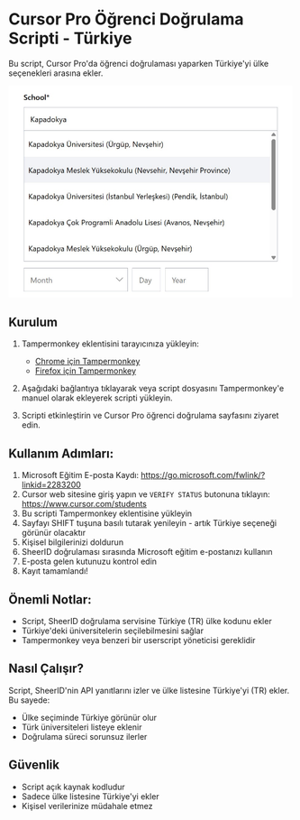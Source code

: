 # Cursor Pro Öğrenci Doğrulama Scripti - Türkiye

Bu script, Cursor Pro'da öğrenci doğrulaması yaparken Türkiye'yi ülke seçenekleri arasına ekler.

![Türkiye Seçeneği Ekran Görüntüsü](readme.assets/tr.jpeg)


## Kurulum

1. Tampermonkey eklentisini tarayıcınıza yükleyin:
   - [Chrome için Tampermonkey](https://chrome.google.com/webstore/detail/tampermonkey/dhdgffkkebhmkfjojejmpbldmpobfkfo)
   - [Firefox için Tampermonkey](https://addons.mozilla.org/en-US/firefox/addon/tampermonkey/)

2. Aşağıdaki bağlantıya tıklayarak veya script dosyasını Tampermonkey'e manuel olarak ekleyerek scripti yükleyin.

3. Scripti etkinleştirin ve Cursor Pro öğrenci doğrulama sayfasını ziyaret edin.



## Kullanım Adımları:

1. Microsoft Eğitim E-posta Kaydı: https://go.microsoft.com/fwlink/?linkid=2283200
2. Cursor web sitesine giriş yapın ve `VERIFY STATUS` butonuna tıklayın: https://www.cursor.com/students
3. Bu scripti Tampermonkey eklentisine yükleyin
4. Sayfayı SHIFT tuşuna basılı tutarak yenileyin - artık Türkiye seçeneği görünür olacaktır
5. Kişisel bilgilerinizi doldurun
6. SheerID doğrulaması sırasında Microsoft eğitim e-postanızı kullanın
7. E-posta gelen kutunuzu kontrol edin
8. Kayıt tamamlandı!

## Önemli Notlar:

- Script, SheerID doğrulama servisine Türkiye (TR) ülke kodunu ekler
- Türkiye'deki üniversitelerin seçilebilmesini sağlar
- Tampermonkey veya benzeri bir userscript yöneticisi gereklidir

## Nasıl Çalışır?

Script, SheerID'nin API yanıtlarını izler ve ülke listesine Türkiye'yi (TR) ekler. Bu sayede:

- Ülke seçiminde Türkiye görünür olur
- Türk üniversiteleri listeye eklenir
- Doğrulama süreci sorunsuz ilerler

## Güvenlik

- Script açık kaynak kodludur
- Sadece ülke listesine Türkiye'yi ekler
- Kişisel verilerinize müdahale etmez